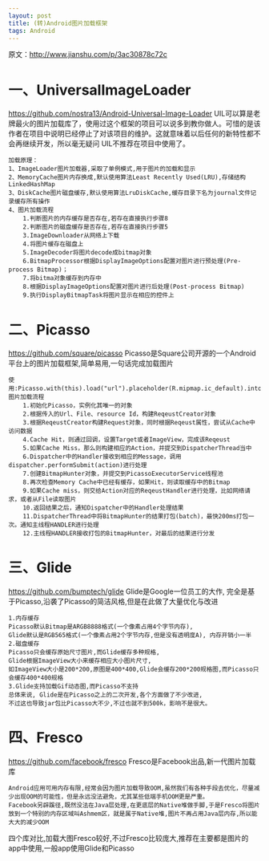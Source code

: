 ```yaml
---
layout: post
title: (转)Android图片加载框架
tags: Android
---
```

原文：http://www.jianshu.com/p/3ac30878c72c

# 一、UniversalImageLoader
https://github.com/nostra13/Android-Universal-Image-Loader
UIL可以算是老牌最火的图片加载库了，使用过这个框架的项目可以说多到教你做人。可惜的是该作者在项目中说明已经停止了对该项目的维护。这就意味着以后任何的新特性都不会再继续开发，所以毫无疑问 UIL不推荐在项目中使用了。

	加载原理：
	1、ImageLoader图片加载器,采取了单例模式,用于图片的加载和显示
	2、MemoryCache图片内存换成,默认使用算法Least Recently Used(LRU),存储结构LinkedHashMap
	3、DiskCache图片磁盘缓存,默认使用算法LruDiskCache,缓存目录下名为journal文件记录缓存所有操作
	4、图片加载流程
		1.判断图片的内存缓存是否存在,若存在直接执行步骤8
		2.判断图片的磁盘缓存是否存在,若存在直接执行步骤5
		3.ImageDownloader从网络上下载
		4.将图片缓存在磁盘上
		5.ImageDecoder将图片decode成bitmap对象
		6.BitmapProcessor根据DisplayImageOptions配置对图片进行预处理(Pre-process Bitmap)；
		7.将bitma对象缓存到内存中
		8.根据DisplayImageOptions配置对图片进行后处理(Post-process Bitmap)
		9.执行DisplayBitmapTask将图片显示在相应的控件上

# 二、Picasso
https://github.com/square/picasso
Picasso是Square公司开源的一个Android平台上的图片加载框架,简单易用,一句话完成加载图片
		
	使用:Picasso.with(this).load("url").placeholder(R.mipmap.ic_default).into(imageView);
	图片加载流程
		1.初始化Picasso，实例化其唯一的对象
		2.根据传入的Url、File、resource Id，构建ReqeustCreator对象
		3.根据ReqeustCreator构建Request对象，同时根据Reqeust属性，尝试从Cache中访问数据
		4.Cache Hit，则通过回调，设置Target或者ImageView，完成该Reqeust
		5.如果Cache Miss，那么则构建相应的Action，并提交到DispatcherThread当中
		6.Dispatcher中的Handler接收到相应的Message，调用dispatcher.performSubmit(action)进行处理
		7.创建BitmapHunter对象，并提交到PicassoExecutorService线程池
		8.再次检查Memory Cache中已经有缓存，如果Hit，则读取缓存中的Bitmap
		9.如果Cache miss，则交给Action对应的ReqeustHandler进行处理，比如网络请求，或者从File读取图片
		10.返回结果之后，通知Dispatcher中的Handler处理结果
		11.DispatcherThread中将BitmapHunter的结果打包(batch)，最快200ms打包一次。通知主线程HANDLER进行处理
		12.主线程HANDLER接收打包的BitmapHunter，对最后的结果进行分发

# 三、Glide
https://github.com/bumptech/glide
Glide是Google一位员工的大作, 完全是基于Picasso,沿袭了Picasso的简洁风格,但是在此做了大量优化与改进
		
	1.内存缓存
	Picasso默认Bitmap是ARGB8888格式(一个像素占用4个字节内存), 
	Glide默认是RGB565格式(一个像素占用2个字节内存,但是没有透明度A), 内存开销小一半	
	2.磁盘缓存
	Picasso只会缓存原始尺寸图片,而Glide缓存多种规格,
	Glide根据ImageView大小来缓存相应大小图片尺寸,
	如ImageView大小是200*200,原图是400*400,Glide会缓存200*200规格图,而Picasso只会缓存400*400规格	
	3.Glide支持加载Gif动态图,而Picasso不支持	
	总体来说, Glide是在Picasso之上的二次开发,各个方面做了不少改进,
	不过这也导致jar包比Picasso大不少,不过也就不到500k，影响不是很大。

# 四、Fresco
https://github.com/facebook/fresco
Fresco是Facebook出品,新一代图片加载库

	Android应用可用内存有限,经常会因为图片加载导致OOM,虽然我们有各种手段去优化，尽量减少出现OOM的可能性，但是永远没法避免，尤其某些低端手机OOM更是严重。
	Facebook另辟蹊径,既然没法在Java层处理,在更底层的Native堆做手脚,于是Fresco将图片放到一个特别的内存区域叫Ashmem区，就是属于Native堆,图片不再占用Java层内存,所以能大大的减少OOM

四个库对比,加载大图Fresco较好,不过Fresco比较庞大,推荐在主要都是图片的app中使用,一般app使用Glide和Picasso